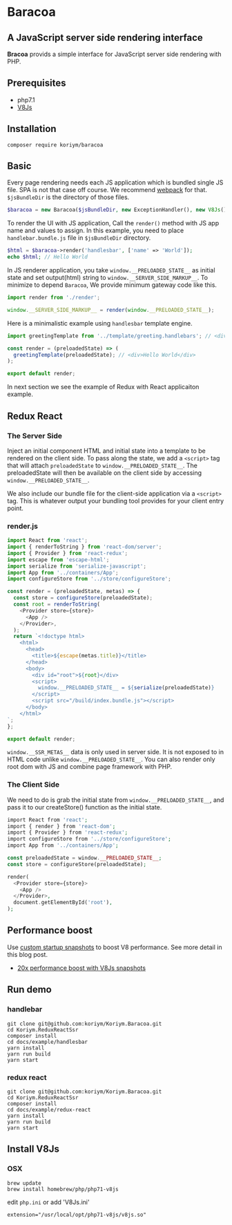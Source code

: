 # Baracoa

## A JavaScript server side rendering interface

**Bracoa** provids a simple interface for JavaScript server side rendering with PHP. 

## Prerequisites

 * php7.1
 * [V8Js](http://php.net/v8js) 

## Installation
   
```
composer require koriym/baracoa
```

## Basic

Every page rendering needs each JS application which is bundled single JS file. SPA is not that case off course.
We recommend [webpack](https://webpack.github.io/) for that.
`$jsBundleDir` is the directory of those files.

```php
$baracoa = new Baracoa($jsBundleDir, new ExceptionHandler(), new V8Js());
```

To render the UI with JS application, Call the `render()` method with JS app name and values to assign.
In this example, you need to place `handlebar.bundle.js` file in `$jsBundleDir` directory.

```php
$html = $baracoa->render('handlesbar', ['name' => 'World']);
echo $html; // Hello World
```

In JS renderer application, you take `window.__PRELOADED_STATE__` as initial state and set output(html) string to `window.__SERVER_SIDE_MARKUP__`.
To minimize to depend `Baracoa`, We provide minimum gateway code like this.
  
```javascript
import render from './render';

window.__SERVER_SIDE_MARKUP__ = render(window.__PRELOADED_STATE__);
```

Here is a minimalistic example using `handlesbar` template engine.
 
```javascript
import greetingTemplate from '../template/greeting.handlebars'; // <div>Hello {{ name }}</div>

const render = (preloadedState) => (
  greetingTemplate(preloadedState); // <div>Hello World</div>
);

export default render;
```

In next section we see the example of Redux with React applicaiton example.


## Redux React

### The Server Side

Inject an initial component HTML and initial state into a template to be rendered on the client side.
To pass along the state, we add a `<script>` tag that will attach `preloadedState` to `window.__PRELOADED_STATE__`.
The preloadedState will then be available on the client side by accessing `window.__PRELOADED_STATE__`.

We also include our bundle file for the client-side application via a `<script>` tag.
This is whatever output your bundling tool provides for your client entry point. 


### render.js

```javascript
import React from 'react';
import { renderToString } from 'react-dom/server';
import { Provider } from 'react-redux';
import escape from 'escape-html';
import serialize from 'serialize-javascript';
import App from '../containers/App';
import configureStore from '../store/configureStore';

const render = (preloadedState, metas) => {
  const store = configureStore(preloadedState);
  const root = renderToString(
    <Provider store={store}>
      <App />
    </Provider>,
  );
  return `<!doctype html>
    <html>
      <head>
        <title>${escape(metas.title)}</title>
      </head>
      <body>
        <div id="root">${root}</div>
        <script>
          window.__PRELOADED_STATE__ = ${serialize(preloadedState)}
        </script>
        <script src="/build/index.bundle.js"></script>
      </body>
    </html>
`;
};

export default render;
```
`window.__SSR_METAS__` data is only used in server side. It is not exposed to in HTML code unlike `window.__PRELOADED_STATE__`. 
You can also render only root dom with JS and combine page framework with PHP. 

### The Client Side


We need to do is grab the initial state from `window.__PRELOADED_STATE__`, and pass it to our createStore() function as the initial state.

```php
import React from 'react';
import { render } from 'react-dom';
import { Provider } from 'react-redux';
import configureStore from '../store/configureStore';
import App from '../containers/App';

const preloadedState = window.__PRELOADED_STATE__;
const store = configureStore(preloadedState);

render(
  <Provider store={store}>
    <App />
  </Provider>,
  document.getElementById('root'),
);
```

## Performance boost 

Use [custom startup snapshots](http://v8project.blogspot.jp/2015/09/custom-startup-snapshots.html) to boost V8 performance.
See more detail in this blog post.

* [20x performance boost with V8Js snapshots](http://stesie.github.io/2016/02/snapshot-performance)

## Run demo

### handlebar

```
git clone git@github.com:koriym/Koriym.Baracoa.git
cd Koriym.ReduxReactSsr
composer install
cd docs/example/handlesbar
yarn install
yarn run build
yarn start
```

### redux react

```
git clone git@github.com:koriym/Koriym.Baracoa.git
cd Koriym.ReduxReactSsr
composer install
cd docs/example/redux-react
yarn install
yarn run build
yarn start
```


## Install V8Js

### OSX

```
brew update
brew install homebrew/php/php71-v8js
```

edit `php.ini` or add 'V8Js.ini'

```
extension="/usr/local/opt/php71-v8js/v8js.so"
```

